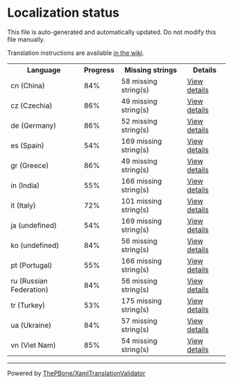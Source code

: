 # Localization status

This file is auto-generated and automatically updated. Do not modify this file manually.

Translation instructions are available [in the wiki](https://github.com/ThePBone/GalaxyBudsClient/wiki/3.-How-to-help-with-translations).

<table>
<tr><th>Language</th><th>Progress</th><th>Missing strings</th><th>Details</th></tr>
<tr><td>cn (China)</td><td>84%</td><td>58 missing string(s)</td><td><a href="cn.md">View details</a></td></tr>
<tr><td>cz (Czechia)</td><td>86%</td><td>49 missing string(s)</td><td><a href="cz.md">View details</a></td></tr>
<tr><td>de (Germany)</td><td>86%</td><td>52 missing string(s)</td><td><a href="de.md">View details</a></td></tr>
<tr><td>es (Spain)</td><td>54%</td><td>169 missing string(s)</td><td><a href="es.md">View details</a></td></tr>
<tr><td>gr (Greece)</td><td>86%</td><td>49 missing string(s)</td><td><a href="gr.md">View details</a></td></tr>
<tr><td>in (India)</td><td>55%</td><td>166 missing string(s)</td><td><a href="in.md">View details</a></td></tr>
<tr><td>it (Italy)</td><td>72%</td><td>101 missing string(s)</td><td><a href="it.md">View details</a></td></tr>
<tr><td>ja (undefined)</td><td>54%</td><td>169 missing string(s)</td><td><a href="ja.md">View details</a></td></tr>
<tr><td>ko (undefined)</td><td>84%</td><td>56 missing string(s)</td><td><a href="ko.md">View details</a></td></tr>
<tr><td>pt (Portugal)</td><td>55%</td><td>166 missing string(s)</td><td><a href="pt.md">View details</a></td></tr>
<tr><td>ru (Russian Federation)</td><td>84%</td><td>56 missing string(s)</td><td><a href="ru.md">View details</a></td></tr>
<tr><td>tr (Turkey)</td><td>53%</td><td>175 missing string(s)</td><td><a href="tr.md">View details</a></td></tr>
<tr><td>ua (Ukraine)</td><td>84%</td><td>57 missing string(s)</td><td><a href="ua.md">View details</a></td></tr>
<tr><td>vn (Viet Nam)</td><td>85%</td><td>54 missing string(s)</td><td><a href="vn.md">View details</a></td></tr>

</table>

__________

Powered by [ThePBone/XamlTranslationValidator](https://github.com/ThePBone/XamlTranslationValidator)